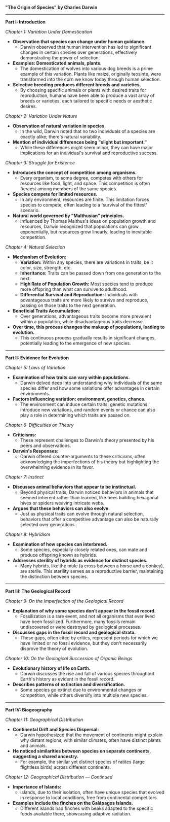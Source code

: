 **"The Origin of Species" by Charles Darwin**

---

**Part I: Introduction**

*Chapter 1: Variation Under Domestication*
- **Observation that species can change under human guidance.**
  - Darwin observed that human intervention has led to significant changes in certain species over generations, effectively demonstrating the power of selection.
- **Examples: Domesticated animals, plants.**
  - The domestication of wolves into various dog breeds is a prime example of this variation. Plants like maize, originally teosinte, were transformed into the corn we know today through human selection.
- **Selective breeding produces different breeds and varieties.**
  - By choosing specific animals or plants with desired traits for reproduction, humans have been able to produce a vast array of breeds or varieties, each tailored to specific needs or aesthetic desires.

*Chapter 2: Variation Under Nature*
- **Observation of natural variation in species.**
  - In the wild, Darwin noted that no two individuals of a species are exactly alike; there's natural variability.
- **Mention of individual differences being "slight but important."**
  - While these differences might seem minor, they can have major implications for an individual's survival and reproductive success.

*Chapter 3: Struggle for Existence*
- **Introduces the concept of competition among organisms.**
  - Every organism, to some degree, competes with others for resources like food, light, and space. This competition is often fiercest among members of the same species.
- **Species compete for limited resources.**
  - In any environment, resources are finite. This limitation forces species to compete, often leading to a 'survival of the fittest' scenario.
- **Natural world governed by "Malthusian" principles.**
  - Influenced by Thomas Malthus's ideas on population growth and resources, Darwin recognized that populations can grow exponentially, but resources grow linearly, leading to inevitable competition.

*Chapter 4: Natural Selection*
- **Mechanism of Evolution:**
  - **Variation:** Within any species, there are variations in traits, be it color, size, strength, etc.
  - **Inheritance:** Traits can be passed down from one generation to the next.
  - **High Rate of Population Growth:** Most species tend to produce more offspring than what can survive to adulthood.
  - **Differential Survival and Reproduction:** Individuals with advantageous traits are more likely to survive and reproduce, passing on those traits to the next generation.
- **Beneficial Traits Accumulation:**
  - Over generations, advantageous traits become more prevalent within a population, while disadvantageous traits decrease.
- **Over time, this process changes the makeup of populations, leading to evolution.**
  - This continuous process gradually results in significant changes, potentially leading to the emergence of new species.

---

**Part II: Evidence for Evolution**

*Chapter 5: Laws of Variation*
- **Examination of how traits can vary within populations.**
  - Darwin delved deep into understanding why individuals of the same species differ and how some variations offer advantages in certain environments.
- **Factors influencing variation: environment, genetics, chance.**
  - The environment can induce certain traits, genetic mutations introduce new variations, and random events or chance can also play a role in determining which traits are passed on.

*Chapter 6: Difficulties on Theory*
- **Criticisms:**
  - These represent challenges to Darwin's theory presented by his peers and observations.
- **Darwin's Responses:**
  - Darwin offered counter-arguments to these criticisms, often acknowledging the imperfections of his theory but highlighting the overwhelming evidence in its favor.

*Chapter 7: Instinct*
- **Discusses animal behaviors that appear to be instinctual.**
  - Beyond physical traits, Darwin noticed behaviors in animals that seemed inherent rather than learned, like bees building hexagonal hives or spiders weaving intricate webs.
- **Argues that these behaviors can also evolve.**
  - Just as physical traits can evolve through natural selection, behaviors that offer a competitive advantage can also be naturally selected over generations.

*Chapter 8: Hybridism*
- **Examination of how species can interbreed.**
  - Some species, especially closely related ones, can mate and produce offspring known as hybrids.
- **Addresses sterility of hybrids as evidence for distinct species.**
  - Many hybrids, like the mule (a cross between a horse and a donkey), are sterile. This sterility serves as a reproductive barrier, maintaining the distinction between species.

---

**Part III: The Geological Record**

*Chapter 9: On the Imperfection of the Geological Record*
- **Explanation of why some species don’t appear in the fossil record.**
  - Fossilization is a rare event, and not all organisms that ever lived have been fossilized. Furthermore, many fossils remain undiscovered or were destroyed by geological processes.
- **Discusses gaps in the fossil record and geological strata.**
  - These gaps, often cited by critics, represent periods for which we have limited or no fossil evidence, but they don't necessarily disprove the theory of evolution.

*Chapter 10: On the Geological Succession of Organic Beings*
- **Evolutionary history of life on Earth.**
  - Darwin discusses the rise and fall of various species throughout Earth's history as evident in the fossil record.
- **Describes patterns of extinction and diversification.**
  - Some species go extinct due to environmental changes or competition, while others diversify into multiple new species.

---

**Part IV: Biogeography**

*Chapter 11: Geographical Distribution*
- **Continental Drift and Species Dispersal:**
  - Darwin hypothesized that the movement of continents might explain why distant regions, with similar climates, often have distinct plants and animals.
- **He noticed similarities between species on separate continents, suggesting a shared ancestry.**
  - For example, the similar yet distinct species of ratites (large flightless birds) across different continents.

*Chapter 12: Geographical Distribution — Continued*
- **Importance of Islands:**
  - Islands, due to their isolation, often have unique species that evolved in response to local conditions, free from continental competitors.
- **Examples include the finches on the Galápagos Islands.**
  - Different islands had finches with beaks adapted to the specific foods available there, showcasing adaptive radiation.
